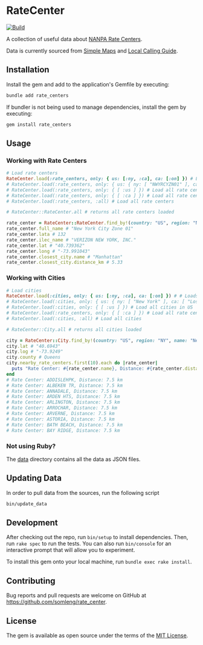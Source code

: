# RateCenter

[![Build](https://github.com/somleng/rate_center/actions/workflows/main.yml/badge.svg)](https://github.com/somleng/rate_center/actions/workflows/main.yml)

A collection of useful data about [NANPA Rate Centers](https://en.wikipedia.org/wiki/Rate_center).

Data is currently sourced from [Simple Maps](https://simplemaps.com/) and [Local Calling Guide](https://localcallingguide.com/).

## Installation

Install the gem and add to the application's Gemfile by executing:

```bash
bundle add rate_centers
```

If bundler is not being used to manage dependencies, install the gem by executing:

```bash
gem install rate_centers
```

## Usage

### Working with Rate Centers

```rb
# Load rate centers
RateCenter.load(:rate_centers, only: { us: [:ny, :ca], ca: [:on] }) # Loads rate centers in New York, California and Ontario, Canada
# RateCenter.load(:rate_centers, only: { us: { ny: [ "NWYRCYZN01" ], ca: [ "LSAN DA 01"]  } }) # Loads only specific rate centers
# RateCenter.load(:rate_centers, only: { [ :us ] }) # Load all rate centers in US
# RateCenter.load(:rate_centers, only: { [ :ca ] }) # Load all rate centers in Canada
# RateCenter.load(:rate_centers, :all) # Load all rate centers

# RateCenter::RateCenter.all # returns all rate centers loaded

rate_center = RateCenter::RateCenter.find_by!(country: "US", region: "NY", name: "NWYRCYZN01")
rate_center.full_name # "New York City Zone 01"
rate_center.lata # 132
rate_center.ilec_name # "VERIZON NEW YORK, INC."
rate_center.lat # "40.739362"
rate_center.long # "-73.991043"
rate_center.closest_city.name # "Manhattan"
rate_center.closest_city.distance_km # 5.33
```

### Working with Cities

```rb
# Load cities
RateCenter.load(:cities, only: { us: [:ny, :ca], ca: [:on] }) # # Loads cities in New York, California and Ontario, Canada
# RateCenter.load(:cities, only: { us: { ny: [ "New York" ], ca: [ "Los Angeles"]  } }) # Loads only specific cities
# RateCenter.load(:cities, only: { [ :us ] }) # Load all cities in US
# RateCenter.load(:rate_centers, only: { [ :ca ] }) # Load all rate centers in Canada
# RateCenter.load(:cities, :all) # Load all cities

# RateCenter::City.all # returns all cities loaded

city = RateCenter::City.find_by!(country: "US", region: "NY", name: "New York")
city.lat # "40.6943"
city.log # "-73.9249"
city.county # Queens
city.nearby_rate_centers.first(10).each do |rate_center|
  puts "Rate Center: #{rate_center.name}, Distance: #{rate_center.distance_km} km"
end
# Rate Center: ADDISLEHPK, Distance: 7.5 km
# Rate Center: ALBEKEN TR, Distance: 7.5 km
# Rate Center: ANNADALE, Distance: 7.5 km
# Rate Center: ARDEN HTS, Distance: 7.5 km
# Rate Center: ARLINGTON, Distance: 7.5 km
# Rate Center: ARROCHAR, Distance: 7.5 km
# Rate Center: ARVERNE, Distance: 7.5 km
# Rate Center: ASTORIA, Distance: 7.5 km
# Rate Center: BATH BEACH, Distance: 7.5 km
# Rate Center: BAY RIDGE, Distance: 7.5 km
```

### Not using Ruby?

The [data](https://github.com/somleng/rate_center/tree/main/data) directory contains all the data as JSON files.

## Updating Data

In order to pull data from the sources, run the following script

```bash
bin/update_data
```

## Development

After checking out the repo, run `bin/setup` to install dependencies. Then, run `rake spec` to run the tests. You can also run `bin/console` for an interactive prompt that will allow you to experiment.

To install this gem onto your local machine, run `bundle exec rake install`.

## Contributing

Bug reports and pull requests are welcome on GitHub at https://github.com/somleng/rate_center.

## License

The gem is available as open source under the terms of the [MIT License](https://opensource.org/licenses/MIT).
